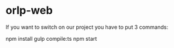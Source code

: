 # orlp-web

If you want to switch on our project you have to put 3 commands:

npm install
gulp compile:ts
npm start
